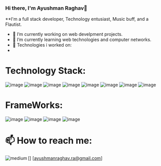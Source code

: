 ### Hi there, I'm Ayushman Raghav👋


**I'm a full stack developer, Technology entusiast, Music buff, and a Flautist.
<!--
Here are some ideas to get you started:
-->

- 🔭 I’m currently working on web develpment projects.
- 🌱 I’m currently learning web technologies and computer networks.
- 🤔 Technologies i worked on:
-  
# Technology Stack:
![image]({https://img.shields.io/badge/Java-ED8B00?style=for-the-badge&logo=java&logoColor=white})
![image]({https://img.shields.io/badge/JavaScript-323330?style=for-the-badge&logo=javascript&logoColor=F7DF1E})
![image]({https://img.shields.io/badge/TypeScript-007ACC?style=for-the-badge&logo=typescript&logoColor=white})
![image]({https://img.shields.io/badge/Python-3776AB?style=for-the-badge&logo=python&logoColor=white})
![image]({https://img.shields.io/badge/HTML5-E34F26?style=for-the-badge&logo=html5&logoColor=white})
![image]({https://img.shields.io/badge/CSS3-1572B6?style=for-the-badge&logo=css3&logoColor=white})
![image]({https://img.shields.io/badge/MySQL-00000F?style=for-the-badge&logo=mysql&logoColor=white})
![image]({https://img.shields.io/badge/MongoDB-4EA94B?style=for-the-badge&logo=mongodb&logoColor=white})

# FrameWorks:
![image]({https://img.shields.io/badge/Node.js-43853D?style=for-the-badge&logo=node-dot-js&logoColor=white})
![image]({https://img.shields.io/badge/Express.js-000000?style=for-the-badge&logo=express&logoColor=white})
![image]({https://img.shields.io/badge/jQuery-0769AD?style=for-the-badge&logo=jquery&logoColor=white})
![image]({https://img.shields.io/badge/Bootstrap-563D7C?style=for-the-badge&logo=bootstrap&logoColor=white})

# 📫 How to reach me: 
[<img align="left" alt="medium" src="https://img.shields.io/badge/Gmail-D14836?style=for-the-badge&logo=gmail&logoColor=white"/>] [ayushmanraghav.ra@gmail.com]
